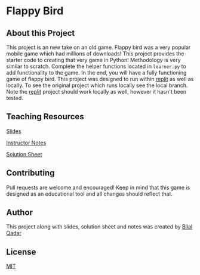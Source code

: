 # Flappy Bird

## About this Project
This project is an new take on an old game. Flappy bird was a very popular mobile game which had millions of downloads! This project provides the starter code to creating that very game in Python! Methodology is very similar to scratch. Complete the helper functions located in ```learner.py``` to add functionality to the game. In the end, you will have a fully functioning game of flappy bird. This project was designed to run within [replit](https://repl.it) as well as locally. To see the original project which runs locally see the local branch. Note the [replit](https://repl.it) project should work locally as well, however it hasn't been tested. 

## Teaching Resources 
[Slides](https://docs.google.com/presentation/d/1UwPnJwq5MS1gTcECr6ojFJjMJfoRN5kO2HMOh7CBxlc/edit?usp=sharing)

[Instructor Notes](https://docs.google.com/document/d/1dV_H5kjK9XHoYVtjapnosLglj3SWwElfD5mpDFxachY/edit?usp=sharing)

[Solution Sheet](https://docs.google.com/document/d/1oa7JHT1Hku1maAZPJNYwgY2FURMmLAbM7Ks5w60i5bM/edit?usp=sharing)

## Contributing
Pull requests are welcome and encouraged! Keep in mind that this game is designed as an educational tool and all changes should reflect that.
## Author 
This project along with slides, solution sheet and notes was created by [Bilal Qadar](https://github.com/BilalQadar)
## License
[MIT](https://choosealicense.com/licenses/mit/)
